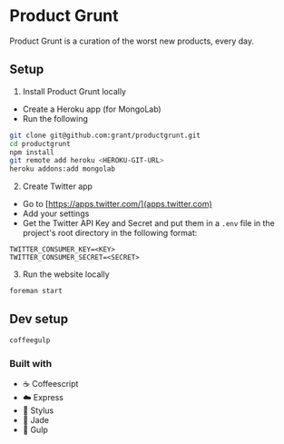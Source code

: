 # Product Grunt

Product Grunt is a curation of the worst new products, every day.

## Setup

1. Install Product Grunt locally

- Create a Heroku app (for MongoLab)
- Run the following

```sh
git clone git@github.com:grant/productgrunt.git
cd productgrunt
npm install
git remote add heroku <HEROKU-GIT-URL>
heroku addons:add mongolab
```

2. Create Twitter app

- Go to [https://apps.twitter.com/](apps.twitter.com)
- Add your settings
- Get the Twitter API Key and Secret and put them in a `.env` file in the project's root directory in the following format:

```
TWITTER_CONSUMER_KEY=<KEY>
TWITTER_CONSUMER_SECRET=<SECRET>
```

3. Run the website locally

```sh
foreman start
```

## Dev setup

```sh
coffeegulp
```

### Built with

- :coffee: Coffeescript
- :cloud: Express
- :lipstick: Stylus
- :gem: Jade
- :tropical_fish: Gulp